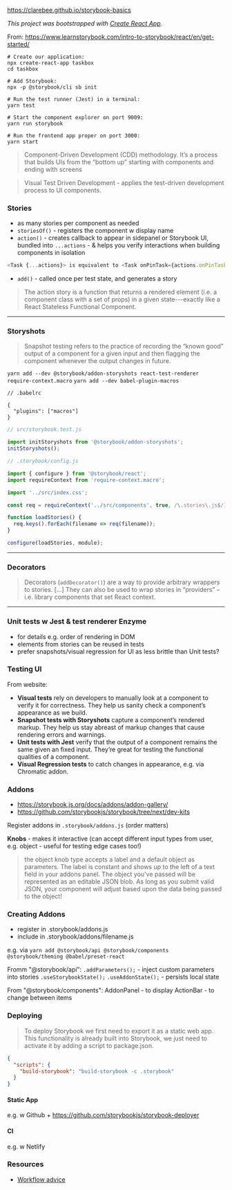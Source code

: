 https://clarebee.github.io/storybook-basics

*This project was bootstrapped with [Create React App](https://github.com/facebook/create-react-app).*

From:
https://www.learnstorybook.com/intro-to-storybook/react/en/get-started/

```
# Create our application:
npx create-react-app taskbox
cd taskbox

# Add Storybook:
npx -p @storybook/cli sb init

# Run the test runner (Jest) in a terminal:
yarn test

# Start the component explorer on port 9009:
yarn run storybook

# Run the frontend app proper on port 3000:
yarn start
```
> Component-Driven Development (CDD) methodology. It’s a process that builds UIs from the “bottom up” starting with components and ending with screens

> Visual Test Driven Development - applies the test-driven development process to UI components.

### Stories
- as many stories per component as needed
- `storiesOf()` - registers the component w display name
- `action()` - creates callback to appear in sidepanel or Storybook UI, bundled into `...actions` - & helps you verify interactions when building components in isolation
```javascript
<Task {...actions}> is equivalent to <Task onPinTask={actions.onPinTask} onArchiveTask={actions.onArchiveTask}>.
```
- `add()` - called once per test state, and generates a story

> The action story is a function that returns a rendered element (i.e. a component class with a set of props) in a given state---exactly like a React Stateless Functional Component.

----
### Storyshots
> Snapshot testing refers to the practice of recording the “known good” output of a component for a given input and then flagging the component whenever the output changes in future.

`yarn add --dev @storybook/addon-storyshots react-test-renderer require-context.macro`
`yarn add --dev babel-plugin-macros`
```
// .babelrc

{
  "plugins": ["macros"]
}
```
```javascript
// src/storybook.test.js

import initStoryshots from '@storybook/addon-storyshots';
initStoryshots();
```

```javascript
// .storybook/config.js

import { configure } from '@storybook/react';
import requireContext from 'require-context.macro';

import '../src/index.css';

const req = requireContext('../src/components', true, /\.stories\.js$/);

function loadStories() {
  req.keys().forEach(filename => req(filename));
}

configure(loadStories, module);
```
---
### Decorators
>Decorators (`addDecorator()`) are a way to provide arbitrary wrappers to stories. [...] They can also be used to wrap stories in “providers” –i.e. library components that set React context.
---

### Unit tests w Jest & test renderer Enzyme
- for details e.g. order of rendering in DOM
- elements from stories can be reused in tests
- prefer snapshots/visual regression for UI as less brittle than Unit tests?


### Testing UI

From website:
- **Visual tests** rely on developers to manually look at a component to verify it for correctness. They help us sanity check a component’s appearance as we build.
- **Snapshot tests with Storyshots** capture a component’s rendered markup. They help us stay abreast of markup changes that cause rendering errors and warnings.
- **Unit tests with Jest** verify that the output of a component remains the same given an fixed input. They’re great for testing the functional qualities of a component.
- **Visual Regression tests** to catch changes in appearance, e.g. via Chromatic addon.

### Addons

- https://storybook.js.org/docs/addons/addon-gallery/
- https://github.com/storybookjs/storybook/tree/next/dev-kits

Register addons in `.storybook/addons.js` (order matters)

**Knobs** - makes it interactive (can accept different input types from user, e.g. object - useful for testing edge cases too!)

> the object knob type accepts a label and a default object as parameters. The label is constant and shows up to the left of a text field in your addons panel. The object you've passed will be represented as an editable JSON blob. As long as you submit valid JSON, your component will adjust based upon the data being passed to the object!

### Creating Addons
- register in .storybook/addons.js
- include in .storybook/addons/filename.js

e.g. via
`yarn add @storybook/api @storybook/components @storybook/theming @babel/preset-react`

Fromm "@storybook/api":
`.addParameters();` - inject custom parameters into stories
`.useStorybookState();`
`.useAddonState();` - persists local state

From "@storybook/components":
AddonPanel - to display
ActionBar - to change between items

### Deploying
>To deploy Storybook we first need to export it as a static web app. This functionality is already built into Storybook, we just need to activate it by adding a script to package.json.

```json
{
  "scripts": {
    "build-storybook": "build-storybook -c .storybook"
  }
}
```
#### Static App
e.g. w Github + https://github.com/storybookjs/storybook-deployer

#### CI
e.g. w Netlify


### Resources
- [Workflow advice](https://blog.hichroma.com/the-delightful-storybook-workflow-b322b76fd07)

